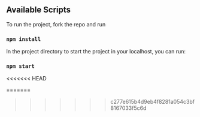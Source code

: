 ## Available Scripts

To run the project, fork the repo and run 

### `npm install`

In the project directory to start the project in your localhost, you can run:

### `npm start`
<<<<<<< HEAD

=======
>>>>>>> c277e615b4d9eb4f8281a054c3bf8167033f5c6d
